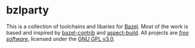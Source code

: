 # bzlparty

This is a collection of toolchains and libaries for [Bazel](https://bazel.build).
Most of the work is based and inspired by [bazel-contrib](https://github.com/bazel-contrib/) and [aspect-build](https://github.com/aspect-build/).
All projects are [_free software_](https://www.gnu.org/philosophy/free-sw.en.html), licensed under the [GNU GPL v3.0](https://www.gnu.org/licenses/gpl-3.0.txt).
